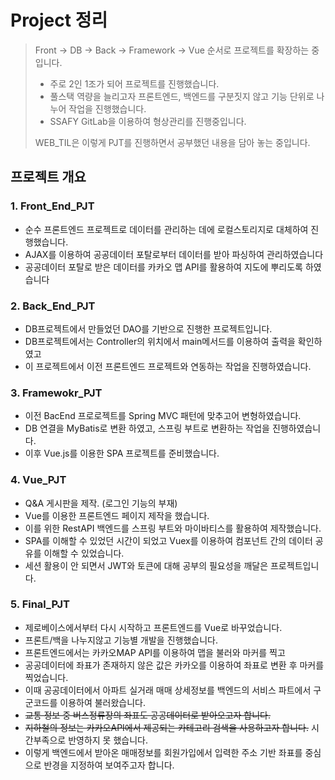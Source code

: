 # Project 정리

> Front -> DB -> Back -> Framework -> Vue 순서로 프로젝트를 확장하는 중입니다.
>
> - 주로 2인 1조가 되어 프로젝트를 진행했습니다. 
> - 풀스택 역량을 늘리고자 프론트엔드, 백엔드를 구분짓지 않고 기능 단위로 나누어 작업을 진행했습니다.
> - SSAFY GitLab을 이용하여 형상관리를 진행중입니다.
>
> WEB_TIL은 이렇게 PJT를 진행하면서 공부했던 내용을 담아 놓는 중입니다.



## 프로젝트 개요



### 1. Front_End_PJT

- 순수 프론트엔드 프로젝트로 데이터를 관리하는 데에 로컬스토리지로 대체하여 진행했습니다.
- AJAX를 이용하여 공공데이터 포탈로부터 데이터를 받아 파싱하여 관리하였습니다
- 공공데이터 포탈로 받은 데이터를 카카오 맵 API를 활용하여 지도에 뿌리도록 하였습니다



### 2. Back_End_PJT

- DB프로젝트에서 만들었던 DAO를 기반으로 진행한 프로젝트입니다.
- DB프로젝트에서는 Controller의 위치에서 main메서드를 이용하여 출력을 확인하였고
- 이 프로젝트에서 이전 프론트엔드 프로젝트와 연동하는 작업을 진행하였습니다.



### 3. Framewokr_PJT

- 이전 BacEnd 프로로젝트를 Spring MVC 패턴에 맞추고어 변형하였습니다.
- DB 연결을 MyBatis로 변환 하였고, 스프링 부트로 변환하는 작업을 진행하였습니다.
- 이후 Vue.js를 이용한 SPA 프로젝트를 준비했습니다.



### 4. Vue_PJT

- Q&A 게시판을 제작. (로그인 기능의 부재)
- Vue를 이용한 프론트엔드 페이지 제작을 했습니다.
- 이를 위한 RestAPI 백엔드를 스프링 부트와 마이바티스를 활용하여 제작했습니다.
- SPA를 이해할 수 있었던 시간이 되었고 Vuex를 이용하여 컴포넌트 간의 데이터 공유를 이해할 수 있었습니다.
- 세션 활용이 안 되면서 JWT와 토큰에 대해 공부의 필요성을 깨달은 프로젝트입니다.



### 5. Final_PJT

- 제로베이스에서부터 다시 시작하고 프론트엔드를 Vue로 바꾸었습니다.
- 프론트/백을 나누지않고 기능별 개발을 진행했습니다.
- 프론트엔드에서는 카카오MAP API를 이용하여 맵을 불러와 마커를 찍고 
- 공공데이터에 좌표가 존재하지 않은 값은 카카오를 이용하여 좌표로 변환 후 마커를 찍었습니다.
- 이때 공공데이터에서 아파트 실거래 매매 상세정보를 백엔드의 서비스 파트에서 구군코드를 이용하여 불러왔습니다.
- ~~교통 정보 중 버스정류장의 좌표도 공공데이터로 받아오고자 합니다.~~
- ~~지하철의 정보는 카카오API에서 제공되는 카테고리 검색을 사용하고자 합니다.~~ 시간부족으로 반영하지 못 했습니다.
- 이렇게 백엔드에서 받아온 매매정보를 회원가입에서 입력한 주소 기반 좌표를 중심으로 반경을 지정하여 보여주고자 합니다.

